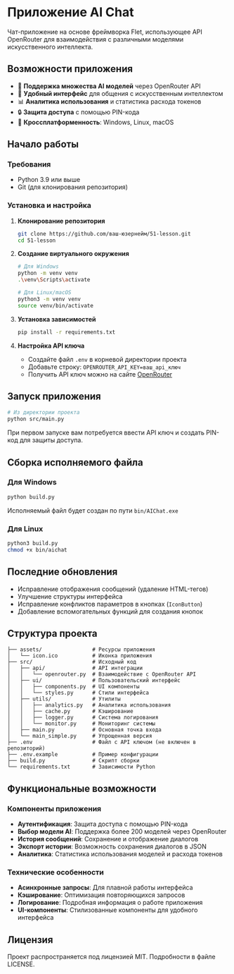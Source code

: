 # Приложение AI Chat

Чат-приложение на основе фреймворка Flet, использующее API OpenRouter для взаимодействия с различными моделями искусственного интеллекта.

## Возможности приложения

- 🔄 **Поддержка множества AI моделей** через OpenRouter API
- 💬 **Удобный интерфейс** для общения с искусственным интеллектом
- 📊 **Аналитика использования** и статистика расхода токенов
- 🔒 **Защита доступа** с помощью PIN-кода
- 📱 **Кроссплатформенность**: Windows, Linux, macOS

## Начало работы

### Требования

- Python 3.9 или выше
- Git (для клонирования репозитория)

### Установка и настройка

1. **Клонирование репозитория**
   ```bash
   git clone https://github.com/ваш-юзернейм/51-lesson.git
   cd 51-lesson
   ```

2. **Создание виртуального окружения**
   ```bash
   # Для Windows
   python -m venv venv
   .\venv\Scripts\activate
   
   # Для Linux/macOS
   python3 -m venv venv
   source venv/bin/activate
   ```

3. **Установка зависимостей**
   ```bash
   pip install -r requirements.txt
   ```

4. **Настройка API ключа**
   - Создайте файл `.env` в корневой директории проекта
   - Добавьте строку: `OPENROUTER_API_KEY=ваш_api_ключ`
   - Получить API ключ можно на сайте [OpenRouter](https://openrouter.ai/)

## Запуск приложения

```bash
# Из директории проекта
python src/main.py
```

При первом запуске вам потребуется ввести API ключ и создать PIN-код для защиты доступа.

## Сборка исполняемого файла

### Для Windows

```bash
python build.py
```
Исполняемый файл будет создан по пути `bin/AIChat.exe`

### Для Linux

```bash
python3 build.py
chmod +x bin/aichat
```

## Последние обновления

- Исправление отображения сообщений (удаление HTML-тегов)
- Улучшение структуры интерфейса
- Исправление конфликтов параметров в кнопках (`IconButton`)
- Добавление вспомогательных функций для создания кнопок

## Структура проекта

```
├── assets/                # Ресурсы приложения
│   └── icon.ico           # Иконка приложения
├── src/                   # Исходный код
│   ├── api/               # API интеграции
│   │   └── openrouter.py  # Взаимодействие с OpenRouter API
│   ├── ui/                # Пользовательский интерфейс
│   │   ├── components.py  # UI компоненты
│   │   └── styles.py      # Стили интерфейса
│   ├── utils/             # Утилиты
│   │   ├── analytics.py   # Аналитика использования
│   │   ├── cache.py       # Кэширование
│   │   ├── logger.py      # Система логирования
│   │   └── monitor.py     # Мониторинг системы
│   ├── main.py            # Основная точка входа
│   └── main_simple.py     # Упрощенная версия
├── .env                   # Файл с API ключом (не включен в репозиторий)
├── .env.example           # Пример конфигурации
├── build.py               # Скрипт сборки
└── requirements.txt       # Зависимости Python
```

## Функциональные возможности

### Компоненты приложения

- **Аутентификация**: Защита доступа с помощью PIN-кода
- **Выбор модели AI**: Поддержка более 200 моделей через OpenRouter
- **История сообщений**: Сохранение и отображение диалогов
- **Экспорт истории**: Возможность сохранения диалогов в JSON
- **Аналитика**: Статистика использования моделей и расхода токенов

### Технические особенности

- **Асинхронные запросы**: Для плавной работы интерфейса
- **Кэширование**: Оптимизация повторяющихся запросов
- **Логирование**: Подробная информация о работе приложения
- **UI-компоненты**: Стилизованные компоненты для удобного интерфейса

## Лицензия

Проект распространяется под лицензией MIT. Подробности в файле LICENSE.
